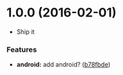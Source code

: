 <a name="1.0.0"></a>
# 1.0.0 (2016-02-01)

* Ship it


### Features

* **android:** add android? ([b78fbde](https://github.com/dogwalk/firefox-is-android/commit/b78fbde))



